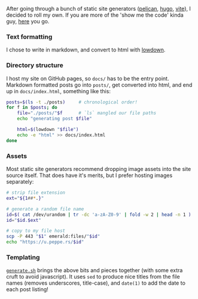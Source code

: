 After going through a bunch of static site generators
([pelican](https://blog.getpelican.com/),
[hugo](https://gohugo.io),
[vite](https://github.com/icyphox/vite)), I decided to roll
my own. If you are more of the 'show me the code' kinda guy,
[here](https://github.com/nerdypepper/site) you go.

### Text formatting
I chose to write in markdown, and convert
to html with [lowdown](https://kristaps.bsd.lv/lowdown/).

### Directory structure
I host my site on GitHub pages, so
`docs/` has to be the entry point. Markdown formatted posts
go into `posts/`, get converted into html, and end up in
`docs/index.html`, something like this:

```bash
posts=$(ls -t ./posts)     # chronological order!
for f in $posts; do
    file="./posts/"$f      # `ls` mangled our file paths
    echo "generating post $file"

    html=$(lowdown "$file")
    echo -e "html" >> docs/index.html
done
```

### Assets
Most static site generators recommend dropping image
assets into the site source itself. That does have it's
merits, but I prefer hosting images separately:

```bash
# strip file extension
ext="${1##*.}"

# generate a random file name
id=$( cat /dev/urandom | tr -dc 'a-zA-Z0-9' | fold -w 2 | head -n 1 )
id="$id.$ext"

# copy to my file host
scp -P 443 "$1" emerald:files/"$id" 
echo "https://u.peppe.rs/$id"
```

### Templating
[`generate.sh`](https://github.com/NerdyPepper/site/blob/master/generate.sh)
brings the above bits and pieces together (with some extra
cruft to avoid javascript).  It uses `sed` to produce nice
titles from the file names (removes underscores,
title-case), and `date(1)` to add the date to each post
listing!
